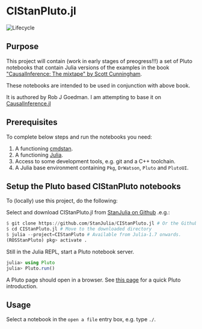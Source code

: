 # CIStanPluto.jl

![Lifecycle](https://img.shields.io/badge/lifecycle-experimental-orange.svg)<!--
![Lifecycle](https://img.shields.io/badge/lifecycle-maturing-blue.svg)
![Lifecycle](https://img.shields.io/badge/lifecycle-stable-green.svg)
![Lifecycle](https://img.shields.io/badge/lifecycle-retired-orange.svg)
![Lifecycle](https://img.shields.io/badge/lifecycle-archived-red.svg)
![Lifecycle](https://img.shields.io/badge/lifecycle-dormant-blue.svg) -->

## Purpose

This project will contain (work in early stages of preogress!!!) a set of Pluto notebooks that contain Julia versions of the examples in the book ["CausalInference: The mixtape" by Scott Cunningham](https://www.scunning.com/mixtape.html).

These notebooks are intended to be used in conjunction with above book.

It is authored by Rob J Goedman. I am attempting to base it on [CausalInference.jl](https://github.com/mschauer/CausalInference.jl)

## Prerequisites

To complete below steps and run the notebooks you need:

1. A functioning [cmdstan](https://mc-stan.org/users/interfaces/cmdstan.html).
2. A functioning [Julia](https://julialang.org/downloads/).
3. Access to some development tools, e.g. git and a C++ toolchain.
4. A Julia base environment containing `Pkg`, `DrWatson`, `Pluto` and `PlutoUI`.

## Setup the Pluto based CIStanPluto notebooks

To (locally) use this project, do the following:

Select and download CIStanPluto.jl from [StanJulia on Github](https://github.com/StanJulia/) .e.g.:
```Julia
$ git clone https://github.com/StanJulia/CIStanPluto.jl # Or the Github site options.
$ cd CIStanPluto.jl # Move to the downloaded directory
$ julia --project=CIStanPluto # Available from Julia-1.7 onwards.
(ROSStanPluto) pkg> activate .
```

Still in the Julia REPL, start a Pluto notebook server.
```Julia
julia> using Pluto
julia> Pluto.run()
```

A Pluto page should open in a browser. See [this page](https://www.juliafordatascience.com/first-steps-5-pluto/) for a quick Pluto introduction.

## Usage

Select a notebook in the `open a file` entry box, e.g. type `./`.
